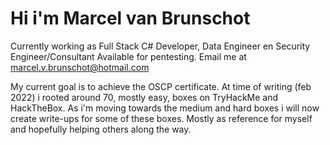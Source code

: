 # Hi i'm Marcel van Brunschot
Currently working as Full Stack C# Developer, Data Engineer en Security Engineer/Consultant
Available for pentesting. Email me at marcel.v.brunschot@hotmail.com

My current goal is to achieve the OSCP certificate. At time of writing (feb 2022) i rooted around 70, mostly easy, boxes on TryHackMe and HackTheBox. As i'm moving towards the medium and hard boxes i will now create write-ups for some of these boxes. Mostly as reference for myself and hopefully helping others along the way.

